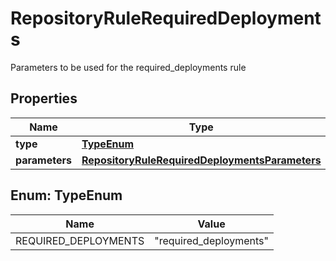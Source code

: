 

# RepositoryRuleRequiredDeployments

Parameters to be used for the required_deployments rule

## Properties

| Name | Type | Description | Notes |
|------------ | ------------- | ------------- | -------------|
|**type** | [**TypeEnum**](#TypeEnum) |  |  |
|**parameters** | [**RepositoryRuleRequiredDeploymentsParameters**](RepositoryRuleRequiredDeploymentsParameters.md) |  |  [optional] |



## Enum: TypeEnum

| Name | Value |
|---- | -----|
| REQUIRED_DEPLOYMENTS | &quot;required_deployments&quot; |



